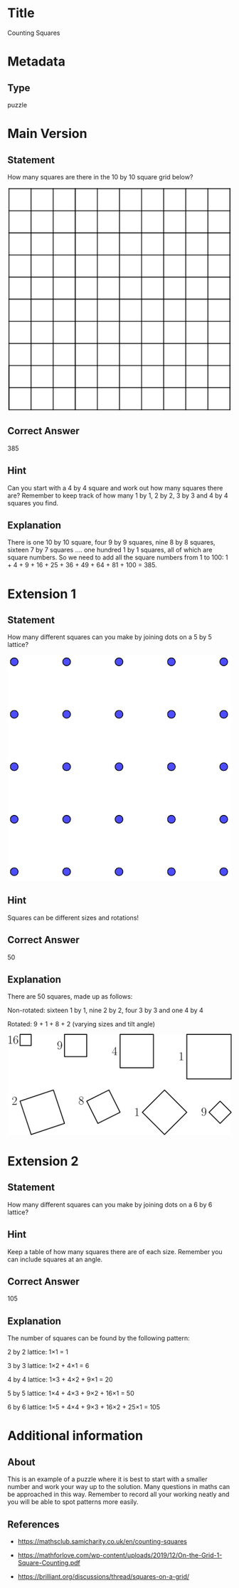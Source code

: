 # Title

Counting Squares

# Metadata

## Type

puzzle

# Main Version

## Statement

How many squares are there in the 10 by 10 square grid below?

![](Counting%20Squares_images/image_0.png)

## Correct Answer

385

## Hint

Can you start with a 4 by 4 square and work out how many squares there are? Remember to keep track of how many 1 by 1, 2 by 2, 3 by 3 and 4 by 4 squares you find.

## Explanation

There is one 10 by 10 square, four 9 by 9 squares, nine 8 by 8 squares, sixteen 7 by 7 squares .... one hundred 1 by 1 squares, all of which are square numbers. So we need to add all the square numbers from 1 to 100: 1 + 4 + 9 + 16 + 25 + 36 + 49 + 64 + 81 + 100 = 385. 

# Extension 1

## Statement

How many different squares can you make by joining dots on a 5 by 5 lattice?

![](Counting%20Squares_images/image_1.png)

## Hint

Squares can be different sizes and rotations!

## Correct Answer

50

## Explanation

There are 50 squares, made up as follows:

Non-rotated: sixteen 1 by 1, nine 2 by 2, four 3 by 3 and one 4 by 4

Rotated: 9 + 1 + 8 + 2 (varying sizes and tilt angle)

![](Counting%20Squares_images/image_2.png)

# Extension 2 

## Statement

How many different squares can you make by joining dots on a 6 by 6 lattice?

## Hint

Keep a table of how many squares there are of each size. Remember you can include squares at an angle.

## Correct Answer

105

## Explanation

The number of squares can be found by the following pattern:

2 by 2 lattice: 1×1 = 1

3 by 3 lattice: 1×2 + 4×1 = 6

4 by 4 lattice: 1×3 + 4×2 + 9×1 = 20

5 by 5 lattice: 1×4 + 4×3 + 9×2 + 16×1 = 50

6 by 6 lattice: 1×5 + 4×4 + 9×3 + 16×2 + 25×1 = 105

# Additional information

## About

This is an example of a puzzle where it is best to start with a smaller number and work your way up to the solution. Many questions in maths can be approached in this way. Remember to record all your working neatly and you will be able to spot patterns more easily.

## References

* https://mathsclub.samicharity.co.uk/en/counting-squares

* https://mathforlove.com/wp-content/uploads/2019/12/On-the-Grid-1-Square-Counting.pdf

* https://brilliant.org/discussions/thread/squares-on-a-grid/

